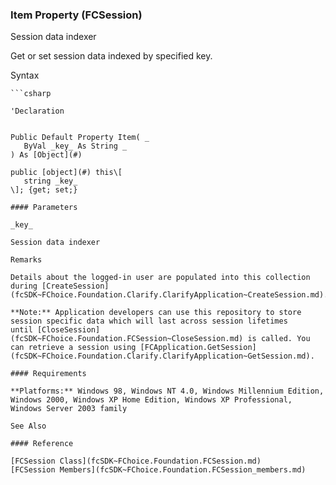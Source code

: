 ﻿### Item Property (FCSession)

Session data indexer

Get or set session data indexed by specified key.

Syntax

```vbnet
```csharp

'Declaration
 

Public Default Property Item( _
   ByVal _key_ As String _
) As [Object](#)

public [object](#) this\[ 
   string _key_
\]; {get; set;}

#### Parameters

_key_

Session data indexer

Remarks

Details about the logged-in user are populated into this collection during [CreateSession](fcSDK~FChoice.Foundation.Clarify.ClarifyApplication~CreateSession.md).

**Note:** Application developers can use this repository to store session specific data which will last across session lifetimes until [CloseSession](fcSDK~FChoice.Foundation.FCSession~CloseSession.md) is called. You can retrieve a session using [FCApplication.GetSession](fcSDK~FChoice.Foundation.Clarify.ClarifyApplication~GetSession.md).

#### Requirements

**Platforms:** Windows 98, Windows NT 4.0, Windows Millennium Edition, Windows 2000, Windows XP Home Edition, Windows XP Professional, Windows Server 2003 family

See Also

#### Reference

[FCSession Class](fcSDK~FChoice.Foundation.FCSession.md)  
[FCSession Members](fcSDK~FChoice.Foundation.FCSession_members.md)